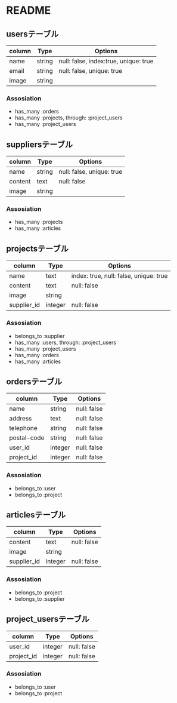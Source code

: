 # README

## usersテーブル

|column|Type|Options|
|------|----|-------|
|name|string|null: false, index:true, unique: true|
|email|string|null: false, unique: true|
|image|string|

### Assosiation
- has_many :orders
- has_many :projects, through: :project_users
- has_many :project_users


## suppliersテーブル

|column|Type|Options|
|------|----|-------|
|name|string|null: false, unique: true|
|content|text|null: false|
|image|string|

### Assosiation
- has_many :projects
- has_many :articles


## projectsテーブル

|column|Type|Options|
|------|----|-------|
|name|text|index: true, null: false, unique: true|
|content|text|null: false|
|image|string|
|supplier_id|integer|null: false|

### Assosiation
- belongs_to :supplier
- has_many :users, through: :project_users
- has_many :project_users
- has_many :orders
- has_many :articles


## ordersテーブル

|column|Type|Options|
|------|----|-------|
|name|string|null: false|
|address|text|null: false|
|telephone|string|null: false|
|postal-code|string|null: false|
|user_id|integer|null: false|
|project_id|integer|null: false|

### Assosiation
- belongs_to :user
- belongs_to :project

## articlesテーブル
|column|Type|Options|
|------|----|-------|
|content|text|null: false|
|image|string|
|supplier_id|integer|null: false|

### Assosiation
- belongs_to :project
- belongs_to :supplier


## project_usersテーブル

|column|Type|Options|
|------|----|-------|
|user_id|integer|null: false|
|project_id|integer|null: false|

### Assosiation
- belongs_to :user
- belongs_to :project